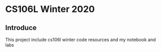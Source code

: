# CS106L Winter 2020

## Introduce

This project include cs106l winter code resources and my notebook and labs
